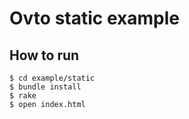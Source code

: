 # Ovto static example

## How to run

```
$ cd example/static
$ bundle install
$ rake
$ open index.html
```

